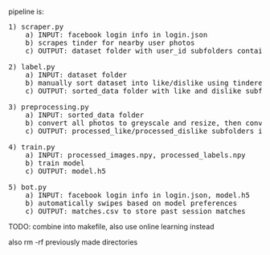 pipeline is:
<pre>
1) scraper.py
	a) INPUT: facebook login info in login.json
	b) scrapes tinder for nearby user photos
	c) OUTPUT: dataset folder with user_id subfolders containing their respective photos

2) label.py
	a) INPUT: dataset folder
	b) manually sort dataset into like/dislike using tinderesque GUI (left arrow key=dislike, right arrow key=like)
	c) OUTPUT: sorted_data folder with like and dislike subfolders containing photos

3) preprocessing.py
	a) INPUT: sorted_data folder
	b) convert all photos to greyscale and resize, then convert images and labels into npy
	c) OUTPUT: processed_like/processed_dislike subfolders in sorted_data, processed_images.npy, processed_labels.npy

4) train.py
	a) INPUT: processed_images.npy, processed_labels.npy
	b) train model
	c) OUTPUT: model.h5

5) bot.py
	a) INPUT: facebook login info in login.json, model.h5
	b) automatically swipes based on model preferences
	c) OUTPUT: matches.csv to store past session matches
</pre>
TODO: combine into makefile, also use online learning instead

also rm -rf previously made directories
